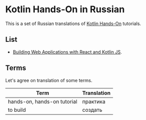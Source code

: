# Kotlin Hands-On in Russian
This is a set of Russian translations of [Kotlin Hands-On](https://play.kotlinlang.org/hands-on) tutorials.

## List
* [Building Web Applications with React and Kotlin JS](hands-on/Building%20Web%20Applications%20with%20React%20and%20Kotlin%20JS.md).

## Terms
Let's agree on translation of some terms.

Term | Translation
---|---
hands-on, hands-on tutorial | практика
to build | создать
